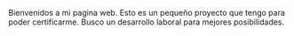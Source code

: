 Bienvenidos a mi pagina web. Esto es un pequeño proyecto que tengo para poder certificarme.
Busco un desarrollo laboral para mejores posibilidades.


